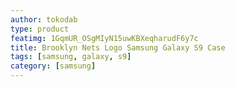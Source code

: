 ```yaml
---
author: tokodab
type: product
featimg: 1GqmUR_OSgMIyN15uwKBXeqharudF6y7c
title: Brooklyn Nets Logo Samsung Galaxy S9 Case
tags: [samsung, galaxy, s9]
category: [samsung]
---
```

